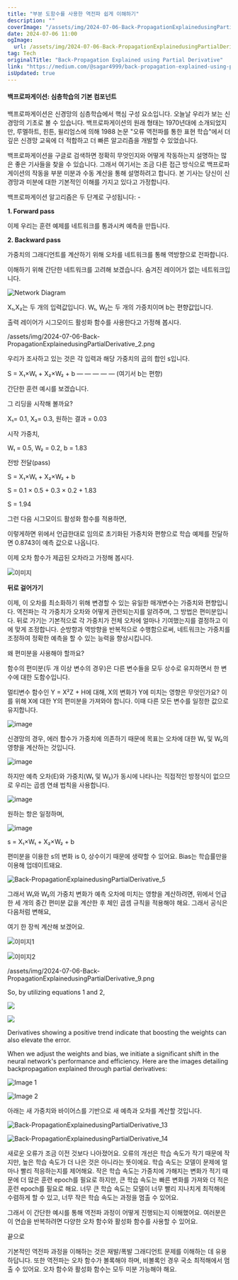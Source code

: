 ```yaml
---
title: "부분 도함수를 사용한 역전파 쉽게 이해하기"
description: ""
coverImage: "/assets/img/2024-07-06-Back-PropagationExplainedusingPartialDerivative_0.png"
date: 2024-07-06 11:00
ogImage:
  url: /assets/img/2024-07-06-Back-PropagationExplainedusingPartialDerivative_0.png
tag: Tech
originalTitle: "Back-Propagation Explained using Partial Derivative"
link: "https://medium.com/@sagar4999/back-propagation-explained-using-partial-derivative-25279e52931c"
isUpdated: true
---
```


#### 백프로파게이션: 심층학습의 기본 컴포넌트

백프로파게이션은 신경망의 심층학습에서 핵심 구성 요소입니다. 오늘날 우리가 보는 신경망의 기초로 볼 수 있습니다. 백프로파게이션의 원래 형태는 1970년대에 소개되었지만, 루멜하트, 힌튼, 윌리엄스에 의해 1988 논문 "오류 역전파를 통한 표현 학습"에서 더 깊은 신경망 교육에 더 적합하고 더 빠른 알고리즘을 개발할 수 있었습니다.

백프로파게이션을 구글로 검색하면 정확히 무엇인지와 어떻게 작동하는지 설명하는 많은 좋은 기사들을 찾을 수 있습니다. 그래서 여기서는 조금 다른 접근 방식으로 백프로파게이션의 작동을 부분 미분과 수동 계산을 통해 설명하려고 합니다. 본 기사는 당신이 신경망과 미분에 대한 기본적인 이해를 가지고 있다고 가정합니다.

백프로파게이션 알고리즘은 두 단계로 구성됩니다: -

<!-- cozy-coder - 수평 -->

<ins class="adsbygoogle"
     style="display:block"
     data-ad-client="ca-pub-4877378276818686"
     data-ad-slot="1107185301"
     data-ad-format="auto"
     data-full-width-responsive="true"></ins>

<script>
     (adsbygoogle = window.adsbygoogle || []).push({});
</script>

**1. Forward pass**

이제 우리는 훈련 예제를 네트워크를 통과시켜 예측을 만듭니다.

**2. Backward pass**

가중치의 그래디언트를 계산하기 위해 오차를 네트워크를 통해 역방향으로 전파합니다.

<!-- cozy-coder - 수평 -->

<ins class="adsbygoogle"
     style="display:block"
     data-ad-client="ca-pub-4877378276818686"
     data-ad-slot="1107185301"
     data-ad-format="auto"
     data-full-width-responsive="true"></ins>

<script>
     (adsbygoogle = window.adsbygoogle || []).push({});
</script>

이해하기 위해 간단한 네트워크를 고려해 보겠습니다. 숨겨진 레이어가 없는 네트워크입니다.

![Network Diagram](/assets/img/2024-07-06-Back-PropagationExplainedusingPartialDerivative_1.png)

X₁,X₂는 두 개의 입력값입니다. W₁, W₂는 두 개의 가중치이며 b는 편향값입니다.

출력 레이어가 시그모이드 활성화 함수를 사용한다고 가정해 봅시다.

<!-- cozy-coder - 수평 -->

<ins class="adsbygoogle"
     style="display:block"
     data-ad-client="ca-pub-4877378276818686"
     data-ad-slot="1107185301"
     data-ad-format="auto"
     data-full-width-responsive="true"></ins>

<script>
     (adsbygoogle = window.adsbygoogle || []).push({});
</script>

/assets/img/2024-07-06-Back-PropagationExplainedusingPartialDerivative_2.png

우리가 조사하고 있는 것은 각 입력과 해당 가중치의 곱의 합인 s입니다.

S = X₁×W₁ + X₂×W₂ + b — — — — — (여기서 b는 편향)

간단한 훈련 예시를 보겠습니다.

<!-- cozy-coder - 수평 -->

<ins class="adsbygoogle"
     style="display:block"
     data-ad-client="ca-pub-4877378276818686"
     data-ad-slot="1107185301"
     data-ad-format="auto"
     data-full-width-responsive="true"></ins>

<script>
     (adsbygoogle = window.adsbygoogle || []).push({});
</script>

그 리딩을 시작해 볼까요?

X₁= 0.1, X₂= 0.3, 원하는 결과 = 0.03

시작 가중치,

W₁ = 0.5, W₂ = 0.2, b = 1.83

전방 전달(pass)

<!-- cozy-coder - 수평 -->

<ins class="adsbygoogle"
     style="display:block"
     data-ad-client="ca-pub-4877378276818686"
     data-ad-slot="1107185301"
     data-ad-format="auto"
     data-full-width-responsive="true"></ins>

<script>
     (adsbygoogle = window.adsbygoogle || []).push({});
</script>

S = X₁×W₁ + X₂×W₂ + b

S = 0.1 × 0.5 + 0.3 × 0.2 + 1.83

S = 1.94

그런 다음 시그모이드 활성화 함수를 적용하면,

<!-- cozy-coder - 수평 -->

<ins class="adsbygoogle"
     style="display:block"
     data-ad-client="ca-pub-4877378276818686"
     data-ad-slot="1107185301"
     data-ad-format="auto"
     data-full-width-responsive="true"></ins>

<script>
     (adsbygoogle = window.adsbygoogle || []).push({});
</script>

이렇게하면 위에서 언급한대로 임의로 초기화된 가중치와 편향으로 학습 예제를 전달하면 0.8743이 예측 값으로 나옵니다.

이제 오차 함수가 제곱된 오차라고 가정해 봅시다.

![이미지](/assets/img/2024-07-06-Back-PropagationExplainedusingPartialDerivative_4.png)

<!-- cozy-coder - 수평 -->

<ins class="adsbygoogle"
     style="display:block"
     data-ad-client="ca-pub-4877378276818686"
     data-ad-slot="1107185301"
     data-ad-format="auto"
     data-full-width-responsive="true"></ins>

<script>
     (adsbygoogle = window.adsbygoogle || []).push({});
</script>

**뒤로 걸어가기**

이제, 이 오차를 최소화하기 위해 변경할 수 있는 유일한 매개변수는 가중치와 편향입니다. 역전파는 각 가중치가 오차와 어떻게 관련되는지를 알려주며, 그 방법은 편미분입니다. 뒤로 가기는 기본적으로 각 가중치가 전체 오차에 얼마나 기여했는지를 결정하고 이에 맞게 조정합니다. 순방향과 역방향을 반복적으로 수행함으로써, 네트워크는 가중치를 조정하여 정확한 예측을 할 수 있는 능력을 향상시킵니다.

왜 편미분을 사용해야 할까요?

함수의 편미분(두 개 이상 변수의 경우)은 다른 변수들을 모두 상수로 유지하면서 한 변수에 대한 도함수입니다.

<!-- cozy-coder - 수평 -->

<ins class="adsbygoogle"
     style="display:block"
     data-ad-client="ca-pub-4877378276818686"
     data-ad-slot="1107185301"
     data-ad-format="auto"
     data-full-width-responsive="true"></ins>

<script>
     (adsbygoogle = window.adsbygoogle || []).push({});
</script>

멀티변수 함수인 Y = X²Z + H에 대해, X의 변화가 Y에 미치는 영향은 무엇인가요? 이를 위해 X에 대한 Y의 편미분을 가져와야 합니다. 이때 다른 모든 변수를 일정한 값으로 유지합니다.

![image](https://miro.medium.com/v2/resize:fit:632/1*Tvp0RVn_nupnJrMqCceJ6w.gif)

신경망의 경우, 에러 함수가 가중치에 의존하기 때문에 목표는 오차에 대한 W₁ 및 W₂의 영향을 계산하는 것입니다.

![image](https://miro.medium.com/v2/resize:fit:206/1*dh9ycx6HdraOA4G8VKFE2A.gif)

<!-- cozy-coder - 수평 -->

<ins class="adsbygoogle"
     style="display:block"
     data-ad-client="ca-pub-4877378276818686"
     data-ad-slot="1107185301"
     data-ad-format="auto"
     data-full-width-responsive="true"></ins>

<script>
     (adsbygoogle = window.adsbygoogle || []).push({});
</script>

하지만 예측 오차(E)와 가중치(W₁ 및 W₂)가 동시에 나타나는 직접적인 방정식이 없으므로 우리는 곱셈 연쇄 법칙을 사용합니다.

![image](https://miro.medium.com/v2/resize:fit:538/1*JAPK7MCIgiS13aVdlHDpSg.gif)

원하는 항은 일정하며,

![image](https://miro.medium.com/v2/resize:fit:348/1*YFZnx28fBV2Yrfg3rvh5Qg.gif)

<!-- cozy-coder - 수평 -->

<ins class="adsbygoogle"
     style="display:block"
     data-ad-client="ca-pub-4877378276818686"
     data-ad-slot="1107185301"
     data-ad-format="auto"
     data-full-width-responsive="true"></ins>

<script>
     (adsbygoogle = window.adsbygoogle || []).push({});
</script>

s = X₁×W₁ + X₂×W₂ + b

편미분을 이용한 s의 변화 is 0, 상수이기 때문에 생략할 수 있어요. Bias는 학습률만을 이용해 업데이트돼요.

![Back-PropagationExplainedusingPartialDerivative_5](/assets/img/2024-07-06-Back-PropagationExplainedusingPartialDerivative_5.png)

그래서 W₁와 W₂의 가중치 변화가 예측 오차에 미치는 영향을 계산하려면, 위에서 언급한 세 개의 중간 편미분 값을 계산한 후 체인 곱셈 규칙을 적용해야 해요. 그래서 공식은 다음처럼 변해요,

<!-- cozy-coder - 수평 -->

<ins class="adsbygoogle"
     style="display:block"
     data-ad-client="ca-pub-4877378276818686"
     data-ad-slot="1107185301"
     data-ad-format="auto"
     data-full-width-responsive="true"></ins>

<script>
     (adsbygoogle = window.adsbygoogle || []).push({});
</script>

여기 한 장씩 계산해 보겠어요.

![이미지1](/assets/img/2024-07-06-Back-PropagationExplainedusingPartialDerivative_7.png)

![이미지2](/assets/img/2024-07-06-Back-PropagationExplainedusingPartialDerivative_8.png)

<!-- cozy-coder - 수평 -->

<ins class="adsbygoogle"
     style="display:block"
     data-ad-client="ca-pub-4877378276818686"
     data-ad-slot="1107185301"
     data-ad-format="auto"
     data-full-width-responsive="true"></ins>

<script>
     (adsbygoogle = window.adsbygoogle || []).push({});
</script>

/assets/img/2024-07-06-Back-PropagationExplainedusingPartialDerivative_9.png

So, by utilizing equations 1 and 2,

![](https://miro.medium.com/v2/resize:fit:620/1*UeDiMFyppD0TqPOefk1Q1Q.gif)

![](https://miro.medium.com/v2/resize:fit:620/1*b-En22be-NcgPQL7rZZ8rQ.gif)

<!-- cozy-coder - 수평 -->

<ins class="adsbygoogle"
     style="display:block"
     data-ad-client="ca-pub-4877378276818686"
     data-ad-slot="1107185301"
     data-ad-format="auto"
     data-full-width-responsive="true"></ins>

<script>
     (adsbygoogle = window.adsbygoogle || []).push({});
</script>

Derivatives showing a positive trend indicate that boosting the weights can also elevate the error.

When we adjust the weights and bias, we initiate a significant shift in the neural network's performance and efficiency. Here are the images detailing backpropagation explained through partial derivatives:

![Image 1](/assets/img/2024-07-06-Back-PropagationExplainedusingPartialDerivative_10.png)

![Image 2](/assets/img/2024-07-06-Back-PropagationExplainedusingPartialDerivative_11.png)

<!-- cozy-coder - 수평 -->

<ins class="adsbygoogle"
     style="display:block"
     data-ad-client="ca-pub-4877378276818686"
     data-ad-slot="1107185301"
     data-ad-format="auto"
     data-full-width-responsive="true"></ins>

<script>
     (adsbygoogle = window.adsbygoogle || []).push({});
</script>

아래는 새 가중치와 바이어스를 기반으로 새 예측과 오차를 계산할 것입니다.

![Back-PropagationExplainedusingPartialDerivative_13](/assets/img/2024-07-06-Back-PropagationExplainedusingPartialDerivative_13.png)

![Back-PropagationExplainedusingPartialDerivative_14](/assets/img/2024-07-06-Back-PropagationExplainedusingPartialDerivative_14.png)

<!-- cozy-coder - 수평 -->

<ins class="adsbygoogle"
     style="display:block"
     data-ad-client="ca-pub-4877378276818686"
     data-ad-slot="1107185301"
     data-ad-format="auto"
     data-full-width-responsive="true"></ins>

<script>
     (adsbygoogle = window.adsbygoogle || []).push({});
</script>

새로운 오류가 조금 이전 것보다 나아졌어요. 오류의 개선은 학습 속도가 작기 때문에 작지만, 높은 학습 속도가 더 나은 것은 아니라는 뜻이에요. 학습 속도는 모델이 문제에 얼마나 빨리 적응하는지를 제어해요. 작은 학습 속도는 가중치에 가해지는 변화가 적기 때문에 더 많은 훈련 epoch를 필요로 하지만, 큰 학습 속도는 빠른 변화를 가져와 더 적은 훈련 epoch를 필요로 해요. 너무 큰 학습 속도는 모델이 너무 빨리 지나치게 최적해에 수렴하게 할 수 있고, 너무 작은 학습 속도는 과정을 멈출 수 있어요.

그래서 이 간단한 예시를 통해 역전파 과정이 어떻게 진행되는지 이해했어요. 여러분은 이 연습을 반복하려면 다양한 오차 함수와 활성화 함수를 사용할 수 있어요.

끝으로

기본적인 역전파 과정을 이해하는 것은 재발/폭발 그래디언트 문제를 이해하는 데 유용하답니다. 또한 역전파는 오차 함수가 볼록해야 하며, 비볼록인 경우 국소 최적해에서 멈출 수 있어요. 오차 함수와 활성화 함수는 모두 미분 가능해야 해요.
